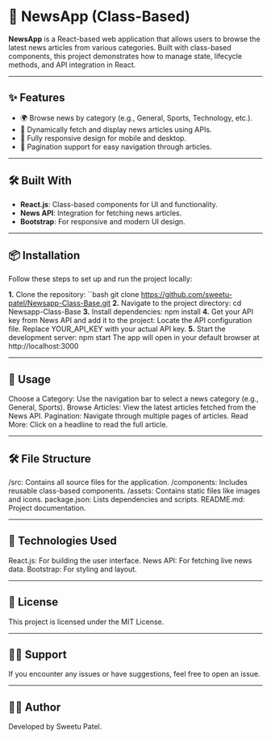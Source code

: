 # 📰 NewsApp (Class-Based)

**NewsApp** is a React-based web application that allows users to browse the latest news articles from various categories. Built with class-based components, this project demonstrates how to manage state, lifecycle methods, and API integration in React.

---

## ✨ Features

- 🌍 Browse news by category (e.g., General, Sports, Technology, etc.).
- 🔄 Dynamically fetch and display news articles using APIs.
- 📱 Fully responsive design for mobile and desktop.
- 🚀 Pagination support for easy navigation through articles.

---

## 🛠️ Built With

- **React.js**: Class-based components for UI and functionality.
- **News API**: Integration for fetching news articles.
- **Bootstrap**: For responsive and modern UI design.

---

## 📦 Installation

Follow these steps to set up and run the project locally:

**1.** Clone the repository:
   ``bash
    git clone https://github.com/sweetu-patel/Newsapp-Class-Base.git
**2.** Navigate to the project directory:
    cd Newsapp-Class-Base
**3.** Install dependencies:
    npm install
**4.** Get your API key from News API and add it to the project:
    Locate the API configuration file.
    Replace YOUR_API_KEY with your actual API key.
**5.** Start the development server:
    npm start
    The app will open in your default browser at http://localhost:3000

---

## 🌟 Usage
Choose a Category: Use the navigation bar to select a news category (e.g., General, Sports).
Browse Articles: View the latest articles fetched from the News API.
Pagination: Navigate through multiple pages of articles.
Read More: Click on a headline to read the full article.

---

## 🛠️ File Structure
/src: Contains all source files for the application.
/components: Includes reusable class-based components.
/assets: Contains static files like images and icons.
package.json: Lists dependencies and scripts.
README.md: Project documentation.

---

## 🔧 Technologies Used
React.js: For building the user interface.
News API: For fetching live news data.
Bootstrap: For styling and layout.

---

## 📜 License
This project is licensed under the MIT License.

---

## 🙋‍♂️ Support
If you encounter any issues or have suggestions, feel free to open an issue.

---

## 👨‍💻 Author
Developed by Sweetu Patel.

  

